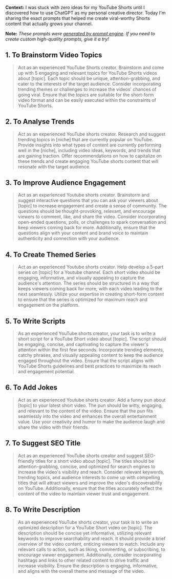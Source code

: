 **Context:** I was stuck with zero ideas for my YouTube Shorts until I discovered how to use ChatGPT as my personal creative director. Today I'm sharing the exact prompts that helped me create viral-worthy Shorts content that actually grows your channel.

**Note:** *These prompts were [generated by prompt engine](https://www.promptengine.cc). If you need to create custom high-quality prompts, give it a try!*

## 1. To Brainstorm Video Topics

> Act as an experienced YouTube Shorts creator. Brainstorm and come up with 5 engaging and relevant topics for YouTube Shorts videos about [topic]. Each topic should be unique, attention-grabbing, and cater to the interests of the target audience. Consider incorporating trending themes or challenges to increase the videos' chances of going viral. Ensure that the topics are suitable for the short-form video format and can be easily executed within the constraints of YouTube Shorts.

## 2. To Analyse Trends

> Act as an experienced YouTube shorts creator. Research and suggest trending topics in [niche] that are currently popular on YouTube. Provide insights into what types of content are currently performing well in the [niche], including video ideas, keywords, and trends that are gaining traction. Offer recommendations on how to capitalize on these trends and create engaging YouTube shorts content that will resonate with the target audience.

## 3. To Improve Audience Engagement

> Act as an experienced Youtube shorts creator. Brainstorm and suggest interactive questions that you can ask your viewers about [topic] to increase engagement and create a sense of community. The questions should be thought-provoking, relevant, and encourage viewers to comment, like, and share the video. Consider incorporating open-ended questions, polls, or challenges to spark conversation and keep viewers coming back for more. Additionally, ensure that the questions align with your content and brand voice to maintain authenticity and connection with your audience.

## 4. To Create Themed Series

> Act as an experienced Youtube shorts creator. Help develop a 5-part series on [topic] for a Youtube channel. Each short video should be engaging, informative, and visually appealing to capture the audience's attention. The series should be structured in a way that keeps viewers coming back for more, with each video leading to the next seamlessly. Utilize your expertise in creating short-form content to ensure that the series is optimized for maximum reach and engagement on the platform.

## 5. To Write Scripts

> As an experienced YouTube shorts creator, your task is to write a short script for a YouTube Short video about [topic]. The script should be engaging, concise, and captivating to capture the viewer's attention within the first few seconds. Incorporate trending elements, catchy phrases, and visually appealing content to keep the audience engaged throughout the video. Ensure that the script aligns with YouTube Shorts guidelines and best practices to maximize its reach and engagement potential.

## 6. To Add Jokes

> Act as an experienced Youtube shorts creator. Add a funny pun about [topic] to your latest short video. The pun should be witty, engaging, and relevant to the content of the video. Ensure that the pun fits seamlessly into the video and enhances the overall entertainment value. Use your creativity and humor to make the audience laugh and share the video with their friends.

## 7. To Suggest SEO Title

> Act as an experienced YouTube shorts creator and suggest SEO-friendly titles for a short video about [topic]. The titles should be attention-grabbing, concise, and optimized for search engines to increase the video's visibility and reach. Consider relevant keywords, trending topics, and audience interests to come up with compelling titles that will attract viewers and improve the video's discoverability on YouTube. Additionally, ensure that the titles accurately reflect the content of the video to maintain viewer trust and engagement.

## 8. To Write Description

> As an experienced YouTube shorts creator, your task is to write an optimized description for a YouTube Short video on [topic]. The description should be concise yet informative, utilizing relevant keywords to improve searchability and reach. It should provide a brief overview of the video content, enticing viewers to watch. Include any relevant calls to action, such as liking, commenting, or subscribing, to encourage viewer engagement. Additionally, consider incorporating hashtags and links to other related content to drive traffic and increase visibility. Ensure the description is engaging, informative, and aligns with the overall theme and message of the video.